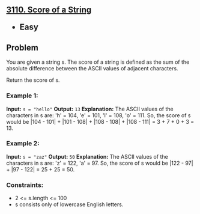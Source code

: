 <h2><a href="https://leetcode.com/problems/score-of-a-string">3110. Score of a String</a>

- **Easy**
## Problem 

You are given a string s. The score of a string is defined as the sum of the absolute difference between the ASCII values of adjacent characters.

Return the score of s.

### Example 1:
**Input:** `s = "hello"`
**Output:** `13`
**Explanation:**
The ASCII values of the characters in s are: 'h' = 104, 'e' = 101, 'l' = 108, 'o' = 111. So, the score of s would be |104 - 101| + |101 - 108| + |108 - 108| + |108 - 111| = 3 + 7 + 0 + 3 = 13.

### Example 2:
**Input:** `s = "zaz"`
**Output:** `50`
**Explanation:**
The ASCII values of the characters in s are: 'z' = 122, 'a' = 97. So, the score of s would be |122 - 97| + |97 - 122| = 25 + 25 = 50.

### Constraints:
- 2 <= s.length <= 100
- s consists only of lowercase English letters.
